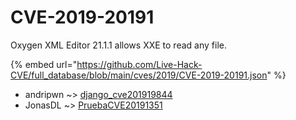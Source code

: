 # CVE-2019-20191

Oxygen XML Editor 21.1.1 allows XXE to read any file.

{% embed url="https://github.com/Live-Hack-CVE/full_database/blob/main/cves/2019/CVE-2019-20191.json" %}


* andripwn ~> [django_cve201919844](https://zeste.alice-snow.ru/2019/database/cve-2019-20191/django_cve201919844-andripwn)
* JonasDL ~> [PruebaCVE20191351](https://zeste.alice-snow.ru/2019/database/cve-2019-20191/pruebacve20191351-jonasdl)